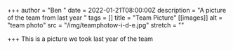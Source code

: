 +++
author = "Ben "
date = 2022-01-21T08:00:00Z
description = "A picture of the team from last year "
tags = []
title = "Team Picture"
[[images]]
alt = "team photo"
src = "/img/teamphotow-i-d-e.jpg"
stretch = ""

+++
This is a picture we took last year of the team